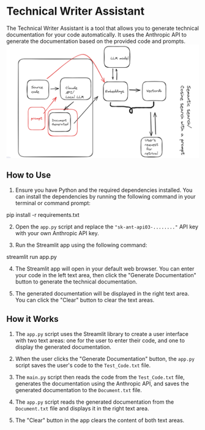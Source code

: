 # Technical Writer Assistant

The Technical Writer Assistant is a tool that allows you to generate technical documentation for your code automatically. It uses the Anthropic API to generate the documentation based on the provided code and prompts.
![Technical Writer Assistant](Architecture_Technical_Writer_Assistant.png)

## How to Use

1. Ensure you have Python and the required dependencies installed. You can install the dependencies by running the following command in your terminal or command prompt:

pip install -r requirements.txt



2. Open the `app.py` script and replace the `"sk-ant-api03-........"` API key with your own Anthropic API key.

3. Run the Streamlit app using the following command:


streamlit run app.py



4. The Streamlit app will open in your default web browser. You can enter your code in the left text area, then click the "Generate Documentation" button to generate the technical documentation.

5. The generated documentation will be displayed in the right text area. You can click the "Clear" button to clear the text areas.

## How it Works

1. The `app.py` script uses the Streamlit library to create a user interface with two text areas: one for the user to enter their code, and one to display the generated documentation.

2. When the user clicks the "Generate Documentation" button, the `app.py` script saves the user's code to the `Test_Code.txt` file.

3. The `main.py` script then reads the code from the `Test_Code.txt` file, generates the documentation using the Anthropic API, and saves the generated documentation to the `Document.txt` file.

4. The `app.py` script reads the generated documentation from the `Document.txt` file and displays it in the right text area.

5. The "Clear" button in the app clears the content of both text areas.

